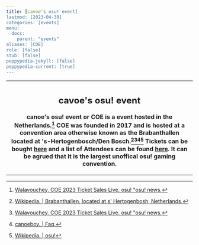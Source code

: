 ```yaml
---
title: [cavoe's osu! event]
lastmod: [2023-04-30]
categories: [events]
menu:
  docs:
    parent: "events"
aliases: [COE]
role: [false]
stub: [false]
peppypedia-jekyll: [false]
peppypedia-current: [true]
---
```

<table>
<tbody><tr>
<th>

## cavoe's osu! event

canoe's osu! event or COE is a event hosted in the Netherlands.[^1] COE was founded in 2017 and is hosted at a convention area otherwise known as the Brabanthallen located at 's-Hertogenbosch/Den Bosch.[^2][^1][^3][^4] Tickets can be bought [here](https://cavoeboy.com/tickets/ticket-type) and a list of Attendees can be found [here](https://cavoeboy.com/attendees). It can be agrued that it is the largest unoffical osu! gaming convention.
</table>
</tbody>
</tr>
</th>

[^1]: [Walavouchey. COE 2023 Ticket Sales Live. osu! "osu! news.](https://osu.ppy.sh/home/news/2023-04-27-coe-2023-ticket-sales-live)

[^2]: [Wikipedia. | Brabanthallen, located at s' Hertogenbosh, Netherlands.](https://en.wikipedia.org/wiki/Brabanthallen)

[^3]: [canoeboy. | Faq.](https://cavoeboy.com/faq)

[^4]: [Wikipedia. | osu!]((https://en.wikipedia.org/wiki/Osu!))
